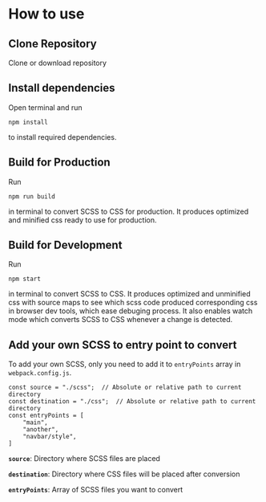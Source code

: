 # How to use

## Clone Repository
Clone or download repository

## Install dependencies
Open terminal and run
```
npm install
```
to install required dependencies.

## Build for Production
Run
```
npm run build
```
in terminal to convert SCSS to CSS for production. It produces optimized and minified css ready to use for production.

## Build for Development
Run
```
npm start
```
in terminal to convert SCSS to CSS. It produces optimized and unminified css with source maps to see which scss code produced corresponding css in browser dev tools, which ease debuging process. It also enables watch mode which converts SCSS to CSS whenever a change is detected.

## Add your own SCSS to entry point to convert
To add your own SCSS, only you need to add it to `entryPoints` array in `webpack.config.js`.

```
const source = "./scss";  // Absolute or relative path to current directory
const destination = "./css";  // Absolute or relative path to current directory
const entryPoints = [
    "main",
    "another",
    "navbar/style",
]
```

**`source`**: Directory where SCSS files are placed

**`destination`**: Directory where CSS files will be placed after conversion

**`entryPoints`**: Array of SCSS files you want to convert